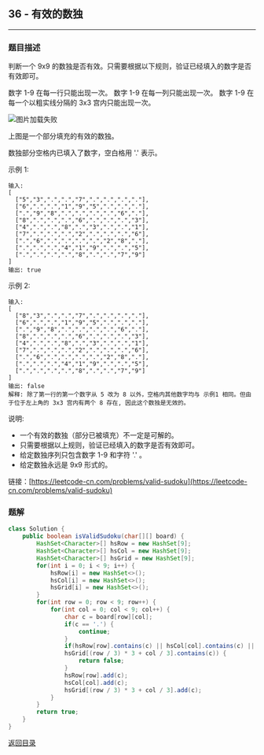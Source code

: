 ## **36 - 有效的数独**
----------------------

### **题目描述**
判断一个 9x9 的数独是否有效。只需要根据以下规则，验证已经填入的数字是否有效即可。

数字 1-9 在每一行只能出现一次。
数字 1-9 在每一列只能出现一次。
数字 1-9 在每一个以粗实线分隔的 3x3 宫内只能出现一次。

![图片加载失败](https://maxwell-l.github.io/WriteSomething/image/isValidSudoku.png)

上图是一个部分填充的有效的数独。

数独部分空格内已填入了数字，空白格用 '.' 表示。

示例 1:
```
输入:  
[  
  ["5","3",".",".","7",".",".",".","."],
  ["6",".",".","1","9","5",".",".","."],
  [".","9","8",".",".",".",".","6","."],
  ["8",".",".",".","6",".",".",".","3"],
  ["4",".",".","8",".","3",".",".","1"],
  ["7",".",".",".","2",".",".",".","6"],
  [".","6",".",".",".",".","2","8","."],
  [".",".",".","4","1","9",".",".","5"],
  [".",".",".",".","8",".",".","7","9"]  
]  
输出: true  
```
示例 2:
```
输入:  
[  
  ["8","3",".",".","7",".",".",".","."],
  ["6",".",".","1","9","5",".",".","."],
  [".","9","8",".",".",".",".","6","."],
  ["8",".",".",".","6",".",".",".","3"],
  ["4",".",".","8",".","3",".",".","1"],
  ["7",".",".",".","2",".",".",".","6"],
  [".","6",".",".",".",".","2","8","."],
  [".",".",".","4","1","9",".",".","5"],
  [".",".",".",".","8",".",".","7","9"]  
]  
输出: false  
解释: 除了第一行的第一个数字从 5 改为 8 以外，空格内其他数字均与 示例1 相同。但由于位于左上角的 3x3 宫内有两个 8 存在, 因此这个数独是无效的。  
```

说明:

* 一个有效的数独（部分已被填充）不一定是可解的。
* 只需要根据以上规则，验证已经填入的数字是否有效即可。
* 给定数独序列只包含数字 1-9 和字符 '.' 。
* 给定数独永远是 9x9 形式的。


链接：[https://leetcode-cn.com/problems/valid-sudoku](https://leetcode-cn.com/problems/valid-sudoku)


### **题解**
``` java
class Solution {
    public boolean isValidSudoku(char[][] board) {
        HashSet<Character>[] hsRow = new HashSet[9];
        HashSet<Character>[] hsCol = new HashSet[9];
        HashSet<Character>[] hsGrid = new HashSet[9];
        for(int i = 0; i < 9; i++) {
            hsRow[i] = new HashSet<>();
            hsCol[i] = new HashSet<>();
            hsGrid[i] = new HashSet<>();
        }
        for(int row = 0; row < 9; row++) {
            for(int col = 0; col < 9; col++) {
                char c = board[row][col];
                if(c == '.') {
                    continue;
                }
                if(hsRow[row].contains(c) || hsCol[col].contains(c) ||
                hsGrid[(row / 3) * 3 + col / 3].contains(c)) {
                    return false;
                }
                hsRow[row].add(c);
                hsCol[col].add(c);
                hsGrid[(row / 3) * 3 + col / 3].add(c);
            }
        }
        return true;
    }
}
```



[返回目录](https://maxwell-l.github.io/WriteSomething/something/leetcode)